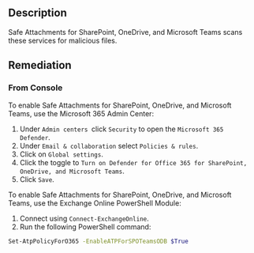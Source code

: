 ## Description

Safe Attachments for SharePoint, OneDrive, and Microsoft Teams scans these services for malicious files.

## Remediation

### From Console

To enable Safe Attachments for SharePoint, OneDrive, and Microsoft Teams, use the Microsoft 365 Admin Center:

1. Under `Admin centers `click `Security` to open the `Microsoft 365 Defender`.
2. Under `Email & collaboration` select `Policies & rules`.
3. Click on `Global settings`.
4. Click the toggle to `Turn on Defender for Office 365 for SharePoint, OneDrive, and Microsoft Teams`.
5. Click `Save`.

To enable Safe Attachments for SharePoint, OneDrive, and Microsoft Teams, use the Exchange Online PowerShell Module:

1. Connect using `Connect-ExchangeOnline`.
2. Run the following PowerShell command:

```bash
Set-AtpPolicyForO365 -EnableATPForSPOTeamsODB $True
```

